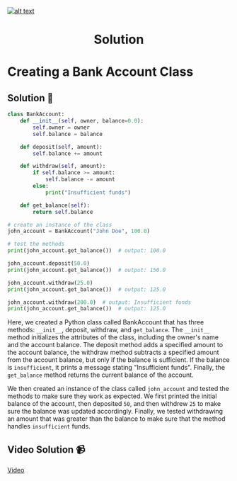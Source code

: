 <a href="https://www.core-code.io/">

![alt text](https://uploads-ssl.webflow.com/5eb2f56932c3562feab232e3/5f73550d00249e7e96c9f3de_Logo.png 'corecodeio')

</a>

<h1 align="center">Solution</h1>

# Creating a Bank Account Class




## Solution 🏁
    
```python
class BankAccount:
    def __init__(self, owner, balance=0.0):
        self.owner = owner
        self.balance = balance

    def deposit(self, amount):
        self.balance += amount

    def withdraw(self, amount):
        if self.balance >= amount:
            self.balance -= amount
        else:
            print("Insufficient funds")

    def get_balance(self):
        return self.balance

# create an instance of the class
john_account = BankAccount("John Doe", 100.0)

# test the methods
print(john_account.get_balance())  # output: 100.0

john_account.deposit(50.0)
print(john_account.get_balance())  # output: 150.0

john_account.withdraw(25.0)
print(john_account.get_balance())  # output: 125.0

john_account.withdraw(200.0)  # output: Insufficient funds
print(john_account.get_balance())  # output: 125.0

```

Here, we created a Python class called BankAccount that has three methods: `__init__`, deposit, withdraw, and `get_balance`. The `__init__` method initializes the attributes of the class, including the owner's name and the account balance. The deposit method adds a specified amount to the account balance, the withdraw method subtracts a specified amount from the account balance, but only if the balance is sufficient. If the balance is `insufficient`, it prints a message stating "Insufficient funds". Finally, the `get_balance` method returns the current balance of the account.

We then created an instance of the class called `john_account` and tested the methods to make sure they work as expected. We first printed the initial balance of the account, then deposited `50`, and then withdrew `25` to make sure the balance was updated accordingly. Finally, we tested withdrawing an amount that was greater than the balance to make sure that the method handles `insufficient` funds.


## Video Solution 📹

[Video](https://youtu.be/i3XrxmdMAl4)